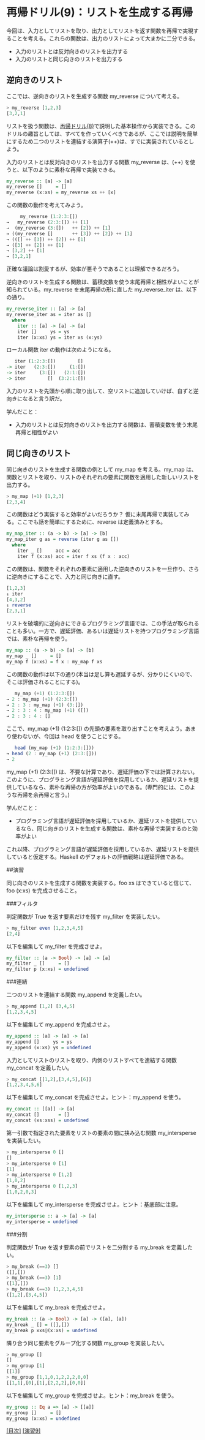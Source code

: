 # 再帰ドリル(9)：リストを生成する再帰

今回は、入力としてリストを取り、出力としてリストを返す関数を再帰で実現することを考える。これらの関数は、出力のリストによって大まかに二分できる。

- 入力のリストとは反対向きのリストを出力する
- 入力のリストと同じ向きのリストを出力する

## 逆向きのリスト

ここでは、逆向きのリストを生成する関数 my_reverse について考える。

```haskell
> my_reverse [1,2,3]
[3,2,1]
```

リストを扱う関数は、[再帰ドリル(8)](8.md)で説明した基本操作から実装できる。このドリルの趣旨としては、すべてを作っていくべきであるが、ここでは説明を簡単にするため二つのリストを連結する演算子(++)は、すでに実装されているとしよう。

入力のリストとは反対向きのリストを出力する関数 my_reverse は、(++) を使うと、以下のように素朴な再帰で実装できる。

```haskell
my_reverse :: [a] -> [a]
my_reverse []     = []
my_reverse (x:xs) = my_reverse xs ++ [x]
```

この関数の動作を考えてみよう。

```haskell
     my_reverse (1:2:3:[])
→   my_reverse (2:3:[]) ++ [1]
→  (my_reverse (3:[])   ++ [2]) ++ [1]
→ ((my_reverse []       ++ [3]) ++ [2]) ++ [1]
→ (([] ++ [3]) ++ [2]) ++ [1]
→ ([3] ++ [2]) ++ [1]
→ [3,2] ++ [1]
→ [3,2,1]
```

正確な議論は割愛するが、効率が悪そうであることは理解できるだろう。

逆向きのリストを生成する関数は、蓄積変数を使う末尾再帰と相性がよいことが知られている。my_reverse を末尾再帰の形に直した my_reverse_iter は、以下の通り。


```haskell
my_reverse_iter :: [a] -> [a]
my_reverse_iter as = iter as []
  where
    iter :: [a] -> [a] -> [a]
    iter []     ys = ys
    iter (x:xs) ys = iter xs (x:ys)
```

ローカル関数 iter の動作は次のようになる。

```haskell
   iter (1:2:3:[])        []
-> iter   (2:3:[])     (1:[])
-> iter     (3:[])   (2:1:[])
-> iter        []  (3:2:1:[])
```

入力のリストを先頭から順に取り出して、空リストに追加していけば、自ずと逆向きになると言う訳だ。

学んだこと：

- 入力のリストとは反対向きのリストを出力する関数は、蓄積変数を使う末尾再帰と相性がよい

## 同じ向きのリスト

同じ向きのリストを生成する関数の例として my_map を考える。my_map は、関数とリストを取り、リストのそれぞれの要素に関数を適用した新しいリストを出力する。

```haskell
> my_map (+1) [1,2,3]
[2,3,4]
```

この関数はどう実装すると効率がよいだろうか？ 仮に末尾再帰で実装してみる。ここでも話を簡単にするために、reverse は定義済みとする。

```haskell
my_map_iter :: (a -> b) -> [a] -> [b]
my_map_iter g as = reverse (iter g as [])
  where
    iter _ []     acc = acc
    iter f (x:xs) acc = iter f xs (f x : acc)
```

この関数は、関数をそれぞれの要素に適用した逆向きのリストを一旦作り、さらに逆向きにすることで、入力と同じ向きに直す。

```haskell
[1,2,3]
↓ iter
[4,3,2]
↓ reverse
[2,3,1]
```

リストを破壊的に逆向きにできるプログラミング言語では、この手法が取られることも多い。一方で、遅延評価、あるいは遅延リストを持つプログラミング言語では、素朴な再帰を使う。

```haskell
my_map :: (a -> b) -> [a] -> [b]
my_map _ []     = []
my_map f (x:xs) = f x : my_map f xs
```

この関数の動作は以下の通り(本当は足し算も遅延するが、分かりにくいので、そこは評価されることにする)。

```haskell
   my_map (+1) (1:2:3:[])
→ 2 : my_map (+1) (2:3:[])
→ 2 : 3 : my_map (+1) (3:[])
→ 2 : 3 : 4 : my_map (+1) ([])
→ 2 : 3 : 4 : []
```

ここで、my_map (+1) (1:2:3:[]) の先頭の要素を取り出すことを考えよう。あまり使わないが、今回は head を使うことにする。

```haskell
   head (my_map (+1) (1:2:3:[]))
→ head (2 : my_map (+1) (2:3:[]))
→ 2
```

my_map (+1) (2:3:[]) は、不要な計算であり、遅延評価の下では計算されない。このように、プログラミング言語が遅延評価を採用しているか、遅延リストを提供しているなら、素朴な再帰の方が効率がよいのである。(専門的には、このような再帰を余再帰と言う。)

学んだこと：

- プログラミング言語が遅延評価を採用しているか、遅延リストを提供しているなら、同じ向きのリストを生成する関数は、素朴な再帰で実装するのと効率がよい

これ以降、プログラミング言語が遅延評価を採用しているか、遅延リストを提供していると仮定する。Haskell のデフォルトの評価戦略は遅延評価である。

##演習

同じ向きのリストを生成する関数を実装する。foo xs はできていると信じて、foo (x:xs) を完成させること。

###フィルタ

判定関数が True を返す要素だけを残す my_filter を実装したい。

```haskell
> my_filter even [1,2,3,4,5]
[2,4]
```

以下を編集して my_filter を完成させよ。

```haskell
my_filter :: (a -> Bool) -> [a] -> [a]
my_filter _ []     = []
my_filter p (x:xs) = undefined
```

###連結

二つのリストを連結する関数 my_append を定義したい。

```haskell
> my_append [1,2] [3,4,5]
[1,2,3,4,5]
```

以下を編集して my_append を完成させよ。

```haskell
my_append :: [a] -> [a] -> [a]
my_append []     ys = ys
my_append (x:xs) ys = undefined
```

入力としてリストのリストを取り、内側のリストすべてを連結する関数 my_concat を定義したい。

```haskell
> my_concat [[1,2],[3,4,5],[6]]
[1,2,3,4,5,6]
```

以下を編集して my_concat を完成させよ。ヒント：my_append を使う。

```haskell
my_concat :: [[a]] -> [a]
my_concat []       = []
my_concat (xs:xss) = undefined
```

第一引数で指定された要素をリストの要素の間に挟み込む関数 my_intersperse を実装したい。

```haskell
> my_intersperse 0 []
[]
> my_intersperse 0 [1]
[1]
> my_intersperse 0 [1,2]
[1,0,2]
> my_intersperse 0 [1,2,3]
[1,0,2,0,3]
```

以下を編集して my_intersperse を完成させよ。ヒント：基底部に注意。

```haskell
my_intersperse :: a -> [a] -> [a]
my_intersperse = undefined
```

###分割

判定関数が True を返す要素の前でリストを二分割する my_break を定義したい。

```haskell
> my_break (==3) []
([],[])
> my_break (==3) [1]
([1],[])
> my_break (==3) [1,2,3,4,5]
([1,2],[3,4,5])
```

以下を編集して my_break を完成させよ。

```haskell
my_break :: (a -> Bool) -> [a] -> ([a], [a])
my_break _ [] = ([],[])
my_break p xxs@(x:xs) = undefined
```

隣り合う同じ要素をグループ化する関数 my_group を実装したい。

```haskell
> my_group []
[]
> my_group [1]
[[1]]
> my_group [1,1,0,1,2,2,2,0,0]
[[1,1],[0],[1],[2,2,2],[0,0]]
```

以下を編集して my_group を完成させよ。ヒント：my_break を使う。

```haskell
my_group :: Eq a => [a] -> [[a]]
my_group []     = []
my_group (x:xs) = undefined
```

[[目次]](../README.md) [[演習9]](../exercise/9.hs)
